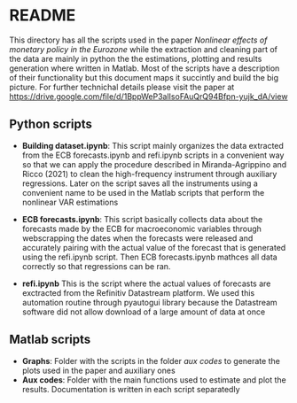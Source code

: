 # README

This directory has all the scripts used in the paper _Nonlinear effects of monetary policy in the Eurozone_ while the extraction and cleaning part of the data are mainly in python the the estimations, plotting and results generation where written in Matlab.
Most of the scripts have a description of their functionality but this document maps it succintly and build the big picture. For further technichal details please visit the paper at https://drive.google.com/file/d/1BppWeP3alIsoFAuQrQ94Bfpn-yujk_dA/view

## **Python scripts**
    
  -  **Building dataset.ipynb**: This script mainly organizes the data extracted from the ECB forecasts.ipynb and refi.ipynb scripts in a convenient way so that we can apply the procedure described in Miranda-Agrippino and Ricco (2021) to clean the high-frequency instrument through auxiliary regressions. Later on the script saves all the instruments using a convenient name to be used in the Matlab scripts that perform the nonlinear VAR estimations

  -  **ECB forecasts.ipynb**: This script basically collects data about the forecasts made by the ECB for macroeconomic variables through webscrapping the dates when the forecasts were released and accurately pairing with the actual value of the forecast that is generated using the refi.ipynb script. Then ECB forecasts.ipynb mathces all data correctly so that regressions can be ran. 

  -  **refi.ipynb**
  This is the script where the actual values of forecasts are exctracted from the Refinitiv Datastream platform. We used this automation routine through pyautogui library because the Datastream software did not allow download of a large amount of data at once 

## **Matlab scripts**

  -  **Graphs**: Folder with the scripts in the folder _aux codes_ to generate the plots used in the paper and auxiliary ones
  -  **Aux codes**: Folder with the main functions used to estimate and plot the results. Documentation is written in each script separatedly
